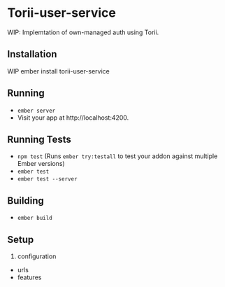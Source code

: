 # Torii-user-service

WIP: Implemtation of own-managed auth using Torii.  


## Installation

WIP ember install torii-user-service

## Running

* `ember server`
* Visit your app at http://localhost:4200.

## Running Tests

* `npm test` (Runs `ember try:testall` to test your addon against multiple Ember versions)
* `ember test`
* `ember test --server`

## Building

* `ember build`

## Setup

1. configuration
- urls
- features
